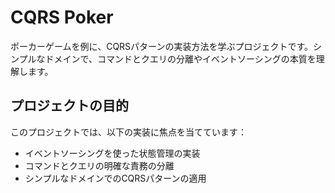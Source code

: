 # CQRS Poker

ポーカーゲームを例に、CQRSパターンの実装方法を学ぶプロジェクトです。シンプルなドメインで、コマンドとクエリの分離やイベントソーシングの本質を理解します。

## プロジェクトの目的

このプロジェクトでは、以下の実装に焦点を当てています：

- イベントソーシングを使った状態管理の実装
- コマンドとクエリの明確な責務の分離
- シンプルなドメインでのCQRSパターンの適用
